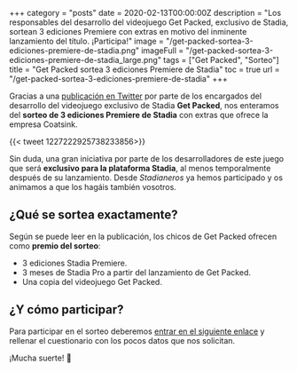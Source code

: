 +++
category = "posts"
date = 2020-02-13T00:00:00Z
description = "Los responsables del desarrollo del videojuego Get Packed, exclusivo de Stadia, sortean 3 ediciones Premiere con extras en motivo del inminente lanzamiento del título. ¡Participa!"
image = "/get-packed-sortea-3-ediciones-premiere-de-stadia.png"
imageFull = "/get-packed-sortea-3-ediciones-premiere-de-stadia_large.png"
tags = ["Get Packed", "Sorteo"]
title = "Get Packed sortea 3 ediciones Premiere de Stadia"
toc = true
url = "/get-packed-sortea-3-ediciones-premiere-de-stadia"
+++

Gracias a una <a class="u-anchor" href="https://twitter.com/getpackedgame/status/1227222925738233856" target="_blank" rel="nofollow noopener">publicación en Twitter</a> por parte de los encargados del desarrollo del videojuego exclusivo de Stadia **Get Packed**, nos enteramos del **sorteo de 3 ediciones Premiere de Stadia** con extras que ofrece la empresa Coatsink.

<div class="u-twitter">
  {{< tweet 1227222925738233856>}}
</div>

Sin duda, una gran iniciativa por parte de los desarrolladores de este juego que será **exclusivo para la plataforma Stadia**, al menos temporalmente después de su lanzamiento. Desde _Stadianeros_ ya hemos participado y os animamos a que los hagáis también vosotros.

## ¿Qué se sortea exactamente?

Según se puede leer en la publicación, los chicos de Get Packed ofrecen como **premio del sorteo**:

* 3 ediciones Stadia Premiere.
* 3 meses de Stadia Pro a partir del lanzamiento de Get Packed.
* Una copia del videojuego Get Packed.

## ¿Y cómo participar?

Para participar en el sorteo deberemos <a class="u-anchor" href="https://getpackedgame.com/get-packed-stadia-competition" target="_blank" rel="nofollow noopener">entrar en el siguiente enlace</a> y rellenar el cuestionario con los pocos datos que nos solicitan.

¡Mucha suerte! 🤞

